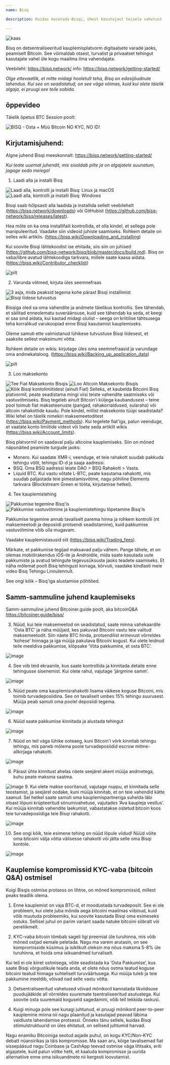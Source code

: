 ```yaml
---
name: Bisq

description: Kuidas kasutada Bisqi, ühest kasutajast teisele vahetust

---
```


![kaas](assets/cover.webp)

Bisq on detsentraliseeritud kauplemisplatvorm digitaalsete varade jaoks, peamiselt Bitcoin. See võimaldab otsest, turvalist ja privaatset tehingut kasutajate vahel üle kogu maailma ilma vahendajata.

Veebileht: https://bisq.network/
info: https://bisq.network/getting-started/

_Olge ettevaatlik, et mitte midagi hooletult teha, Bisq on edasijõudnute lahendus. Kui see on seadistatud, on see väga võimas, kuid kui olete täielik algaja, ei pruugi see teile sobida._

## õppevideo

Täielik õpetus BTC Session poolt:

![ BISQ - Osta + Müü Bitcoin NO KYC, NO ID! ](https://youtu.be/4LyEKA5Iq9I)

## Kirjutamisjuhend:

Algne juhend Bisqi meeskonnalt: https://bisq.network/getting-started/

_Kui teate uuemat juhendit, mis sisaldab pilte ja on algajatele suunatum, jagage seda meiega!_

1. Laadi alla ja installi Bisq

![Laadi alla, kontrolli ja installi Bisq: Linux ja macOS](https://youtu.be/dTfM4AsxNHY)
![Laadi alla, kontrolli ja installi Bisq: Windows](https://youtu.be/XABzwXw6X0A)

Bisqi saab hõlpsasti alla laadida ja installida sellelt veebilehelt (https://bisq.network/downloads) või GitHubist (https://github.com/bisq-network/bisq/releases/latest).

Hea mõte on ka oma installifaili kontrollida, et olla kindel, et sellega pole manipuleeritud. Vaadake siin videoid juhiste saamiseks. Rohkem detaile on selles wiki artiklis. (https://bisq.wiki/Downloading_and_installing)

Kui soovite Bisqi lähtekoodist ise ehitada, siis siin on juhised (https://github.com/bisq-network/bisq/blob/master/docs/build.md). Bisq on vaba/libre avatud lähtekoodiga tarkvara, millele saate kaasa aidata. (https://bisq.wiki/Contributor_checklist)

![pilt](assets/1.webp)

2. Varunda võtmed, kirjuta üles seemnefraas

![3 asja, mida peaksid tegema kohe pärast Bisqi installimist](https://youtu.be/JSwMcQAT_CA)
![Bisqi liidese tutvustus](https://youtu.be/HDkzUl9wibc)

Bisqiga oled sa oma vahendite ja andmete täielikus kontrollis. See tähendab, et säilitad enneolematu suveräänsuse, kuid see tähendab ka seda, et keegi ei saa sind aidata, kui kaotad midagi olulist – seega on kriitilise tähtsusega teha korralikud varukoopiad enne Bisqi kasutamist kauplemiseks.

Oleme samuti ette valmistanud lühikese tutvustuse Bisqi liidesest, et saaksite sellest maksimumi võtta.

Rohkem detaile on wikis: kirjutage üles oma seemnefraasid ja varundage
oma andmekataloog. (https://bisq.wiki/Backing_up_application_data)

![pilt](assets/2.webp)

3. Loo maksekonto

![Tee Fiat Maksekonto Bisqis](https://youtu.be/nDgT_kFC-9Y)
![Loo Altcoin Maksekonto Bisqis](https://youtu.be/33UTotkxw_0)
![Kõik Bisqi kontolimiitidest (ainult Fiat)](https://youtu.be/TP5Zh6IJPVo)
Selleks, et kaubelda Bitcoini Bisq platvormil, peate seadistama mingi viisi teiste vahendite saatmiseks või vastuvõtmiseks. Bisq tegeleb ainult Bitcoin'i küljega kaubandusest – teine pool toimub fiat makseteenuste (pangad, rahakorraldused, sularaha) või altcoin rahakottide kaudu.
Pole kindel, millist maksekonto tüüpi seadistada? Wiki lehel on täielik nimekiri maksemeetoditest (https://bisq.wiki/Payment_methods). Kui tegelete fiat'iga, palun veenduge, et vaatate konto limiitide videot või loete seda artiklit wikis (https://bisq.wiki/Account_limits).

Bisq platvormil on saadaval palju altcoine kauplemiseks. Siin on mõned näpunäited peamiste turgude jaoks:

- Monero. Kui saadate XMR-i, veenduge, et teie rahakott suudab pakkuda tehingu võtit, tehingu ID-d ja saaja aadressi.
- BSQ. Oma BSQ aadressi leiate DAO > BSQ Rahakott > Vasta.
- Liquid BTC. Kui vastu võtate L-BTC, peate kasutama rahakotti, mis suudab paljastada teie pimestamisvõtme, nagu põhiline Elements tarkvara (Blockstream Green ei tööta, kirjutamise hetkel).

4. Tee kauplemistehing

![Pakkumise tegemine Bisq'is](https://youtu.be/w7Uvv-xrxn8)
![Pakkumise vastuvõtmine ja kauplemistehingu lõpetamine Bisq'is](https://youtu.be/E6AOgXajK_E)

Pakkumise tegemine annab tavaliselt parema hinna ja rohkem kontrolli (nt maksemeetodi ja deposiidi protsendi seadistamine), kuid pakkumise vastuvõtmine võib olla mugavam.

Vaadake kauplemistasusid siit (https://bisq.wiki/Trading_fees).

Märkate, et pakkumise tegijad maksavad palju vähem. Pange tähele, et on olemas mobiilirakendus iOS-ile ja Androidile, mida saate kasutada uute pakkumiste ja avatud tehingute tegevusüksuste jaoks teadete saamiseks. Et näha mõlemat poolt Bisq tehingust korraga, kõrvuti, vaadake kindlasti meie video Bisq Tehingu Linnulennult.

See ongi kõik – Bisq'iga alustamise põhitõed.

## Samm-sammuline juhend kauplemiseks

Samm-sammuline juhend Bitcoiner.guide poolt, aka bitcoinQ&A https://bitcoiner.guide/bisq/

3. Nüüd, kui teie maksemeetod on seadistatud, saate minna vahekaardile ‘Osta BTC’ ja näha müüjaid, kes pakuvad Bitcoini vastu teie valitud maksemeetodit. Siin näete BTC hinda, protsendilist erinevust võrreldes ‘kohese’ hinnaga ja iga müüja pakutava Bitcoini kogust. Kui olete leidnud teile meeldiva pakkumise, klõpsake ‘Võta pakkumine, et osta BTC’.

![image](assets/3.webp)

4. See viib teid ekraanile, kus saate kontrollida ja kinnitada detaile enne tehingusse sisenemist. Kui olete rahul, vajutage ‘järgmine samm’.

![image](assets/4.webp)

5. Nüüd peate oma kauplemisrahakotti lisama väikese koguse Bitcoini, mis toimib turvadeposiidina. See on tavaliselt umbes 15% tehingu suurusest. Müüja peab samuti oma poolel deposiidi tegema.

![image](assets/5.webp)

6. Nüüd saate pakkumise kinnitada ja alustada tehingut

![image](assets/6.webp)

7. Nüüd on teil väga lühike ooteaeg, kuni Bitcoin'i võrk kinnitab tehingu tehingu, mis paneb mõlema poole turvadeposiidid escrow mitme-allkirjaga rahakotti.

![image](assets/7.webp)

8. Pärast ühte kinnitust ahelas näete seejärel akent müüja andmetega, kuhu peate maksma saatma.

![image](assets/8.webp)
9. Kui olete makse sooritanud, vajutage nuppu, et kinnitada selle teostamist, ja seejärel oodake, kuni müüja kinnitab, et on teie vahendid kätte saanud. Sel hetkel saate samuti oma kauplemispartneriga suhelda läbi otsast lõpuni krüpteeritud sõnumivahetuse, vajutades ‘Ava kaupleja vestlus’.
Kui müüja kinnitab vahendite laekumist, vabastatakse ostetud bitcoin koos teie turvadeposiidiga teie Bisqi rahakotti.

![image](assets/9.webp)

10. See ongi kõik, teie esimene tehing on nüüd lõpule viidud! Nüüd võite oma bitcoini välja võtta välisesse rahakotti või jätta selle oma Bisqi kontole.

![image](assets/10.webp)

## Kauplemise kompromissid KYC-vaba (bitcoin Q&A) ostmisel

Kuigi Bisqis ostmise protsess on lihtne, on mõned kompromissid, millest peaks teadlik olema.

1. Enne kauplemist on vaja BTC-d, et moodustada turvadeposiit. See ei ole probleem, kui olete juba mõnda aega bitcoini maailmas viibinud, kuid võib muutuda probleemiks, kui soovite kasutada Bisqi oma esimeseks ostuks. Sellisel juhul on parim variant saada natuke bitcoini sõbralt või pereliikmelt.

2. KYC-vaba bitcoin tõmbab sageli ligi preemiat üle turuhinna, mis võib mõned ostjad eemale peletada. Nagu ma varem arutasin, on see kompromisside küsimus ja isiklikult oleksin ma nõus maksma 5-8% üle turuhinna, et hoida oma isikuandmed turvaliselt.

Kui teil ei ole kiiret ostmisega, võite seadistada ka ‘Osta Pakkumise’, kus saate Bisqi võrgustikule teada anda, et olete nõus ostma teatud koguse bitcoini teatud hinnaga suhteliselt turuväärtusega. Kui müüja tuleb ja teie pakkumine meeldib, võivad nad selle vastu võtta.

3. Detsentraliseeritud vahetused võivad mõnikord kannatada likviidsuse puudujääkide all võrreldes suuremate tsentraliseeritud asutustega. Kui soovite osta suuremaid koguseid sagedamini, võib teil tekkida raskusi.

4. Kuigi minuga pole see kunagi juhtunud, ei pruugi mõnikord peer-to-peer kauplemine minna nii nagu plaanitud ja kasutajad peavad läbima vaidluste lahendamise protsessi. Õnneks tänu sellele, kuidas Bisqi stiimulstruktuurid on üles ehitatud, on sellised juhtumid harvad.

Nagu enamiku Bitcoiniga seotud asjade puhul, on kogu KYC/Non-KYC debatt nüansirikas ja täis kompromisse. Ma saan aru, kõige tavalisemad fiat sissepääsud nagu Coinbase ja CashApp teevad ostmise väga lihtsaks, eriti algajatele, kuid palun võtke hetk, et kaaluda kompromisse ja uurida alternatiive enne oma isikuandmete nii kergesti loovutamist.